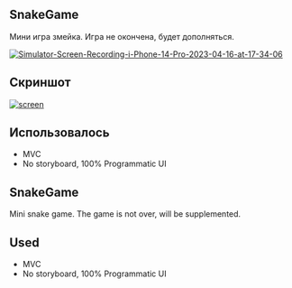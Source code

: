 ## SnakeGame
Мини игра змейка.
Игра не окончена, будет дополняться.

<a href="https://ibb.co/92TSbbW"><img src="https://i.ibb.co/pZz5ffd/Simulator-Screen-Recording-i-Phone-14-Pro-2023-04-16-at-17-34-06.gif" alt="Simulator-Screen-Recording-i-Phone-14-Pro-2023-04-16-at-17-34-06" border="0"></a>

## Скриншот
<a href="https://ibb.co/Ms4Yc54"><img src="https://i.ibb.co/vHG73vG/screen.png" alt="screen" border="0"></a>

## **Использовалось**
- MVC
- No storyboard, 100% Programmatic UI

## SnakeGame
Mini snake game.
The game is not over, will be supplemented.

## **Used**
- MVC
- No storyboard, 100% Programmatic UI


